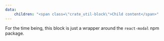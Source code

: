```yaml
---
data: 
    children: "<span class=\"crate_util-block\">Child content</span>"
---
```


<div data-ff_container-modal=""></div>


For the time being, this block is just a wrapper around the `react-modal` npm package.
